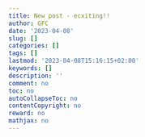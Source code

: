 ```yaml
---
title: New post - ecxiting!!
author: GFC
date: '2023-04-08'
slug: []
categories: []
tags: []
lastmod: '2023-04-08T15:16:15+02:00'
keywords: []
description: ''
comment: no
toc: no
autoCollapseToc: no
contentCopyright: no
reward: no
mathjax: no
---
```


<!--more-->
